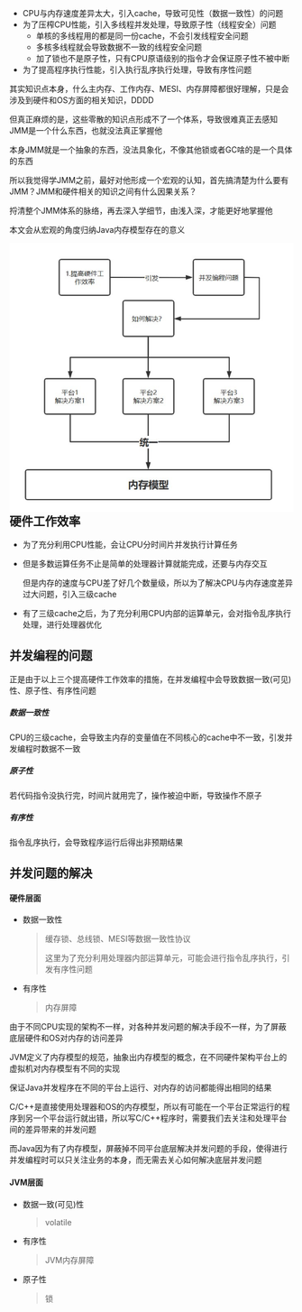 - CPU与内存速度差异太大，引入cache，导致可见性（数据一致性）的问题
- 为了压榨CPU性能，引入多线程并发处理，导致原子性（线程安全）问题
  - 单核的多线程用的都是同一份cache，不会引发线程安全问题
  - 多核多线程就会导致数据不一致的线程安全问题
  - 加了锁也不是原子性，只有CPU原语级别的指令才会保证原子性不被中断
- 为了提高程序执行性能，引入执行乱序执行处理，导致有序性问题





其实知识点本身，什么主内存、工作内存、MESI、内存屏障都很好理解，只是会涉及到硬件和OS方面的相关知识，DDDD

但真正麻烦的是，这些零散的知识点形成不了一个体系，导致很难真正去感知JMM是一个什么东西，也就没法真正掌握他

本身JMM就是一个抽象的东西，没法具象化，不像其他锁或者GC啥的是一个具体的东西

所以我觉得学JMM之前，最好对他形成一个宏观的认知，首先搞清楚为什么要有JMM？JMM和硬件相关的知识之间有什么因果关系？

捋清整个JMM体系的脉络，再去深入学细节，由浅入深，才能更好地掌握他

本文会从宏观的角度归纳Java内存模型存在的意义






<img src=".\pic\JMM宏观剖析.jpg" style="zoom:80%; float:left" />



## 硬件工作效率

- 为了充分利用CPU性能，会让CPU分时间片并发执行计算任务

- 但是多数运算任务不止是简单的处理器计算就能完成，还要与内存交互

  但是内存的速度与CPU差了好几个数量级，所以为了解决CPU与内存速度差异过大问题，引入三级cache

- 有了三级cache之后，为了充分利用CPU内部的运算单元，会对指令乱序执行处理，进行处理器优化







## 并发编程的问题

正是由于以上三个提高硬件工作效率的措施，在并发编程中会导致数据一致(可见)性、原子性、有序性问题

##### 数据一致性

CPU的三级cache，会导致主内存的变量值在不同核心的cache中不一致，引发并发编程时数据不一致

##### 原子性

若代码指令没执行完，时间片就用完了，操作被迫中断，导致操作不原子

##### 有序性

指令乱序执行，会导致程序运行后得出非预期结果







## 并发问题的解决

#### 硬件层面

- 数据一致性

  > 缓存锁、总线锁、MESI等数据一致性协议
  >
  > 这里为了充分利用处理器内部运算单元，可能会进行指令乱序执行，引发有序性问题

- 有序性

  > 内存屏障



由于不同CPU实现的架构不一样，对各种并发问题的解决手段不一样，为了屏蔽底层硬件和OS对内存的访问差异

JVM定义了内存模型的规范，抽象出内存模型的概念，在不同硬件架构平台上的虚拟机对内存模型有不同的实现

保证Java并发程序在不同的平台上运行、对内存的访问都能得出相同的结果

C/C++是直接使用处理器和OS的内存模型，所以有可能在一个平台正常运行的程序到另一个平台运行就出错，所以写C/C++程序时，需要我们去关注和处理平台间的差异带来的并发问题

而Java因为有了内存模型，屏蔽掉不同平台底层解决并发问题的手段，使得进行并发编程时可以只关注业务的本身，而无需去关心如何解决底层并发问题



#### JVM层面

- 数据一致(可见)性

  > volatile

- 有序性

  > JVM内存屏障

- 原子性

  > 锁